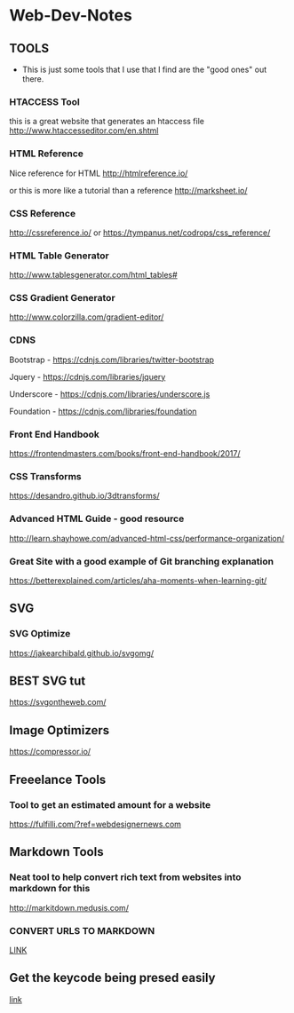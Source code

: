 # Web-Dev-Notes



## TOOLS 
- This is just some tools that I use that I find are the "good ones" out there.

### HTACCESS Tool
this is a great website that generates an htaccess file
http://www.htaccesseditor.com/en.shtml

### HTML Reference
Nice reference for HTML
http://htmlreference.io/

or
this is more like a tutorial than a reference
http://marksheet.io/

### CSS Reference
http://cssreference.io/
or 
https://tympanus.net/codrops/css_reference/

### HTML Table Generator
http://www.tablesgenerator.com/html_tables#

### CSS Gradient Generator
http://www.colorzilla.com/gradient-editor/

### CDNS
Bootstrap
    - https://cdnjs.com/libraries/twitter-bootstrap
    
Jquery
    - https://cdnjs.com/libraries/jquery
    
Underscore
    - https://cdnjs.com/libraries/underscore.js
    
Foundation 
    - https://cdnjs.com/libraries/foundation

### Front End Handbook
https://frontendmasters.com/books/front-end-handbook/2017/

### CSS Transforms
https://desandro.github.io/3dtransforms/


### Advanced HTML Guide - good resource
http://learn.shayhowe.com/advanced-html-css/performance-organization/

### Great Site with a good example of Git branching explanation
https://betterexplained.com/articles/aha-moments-when-learning-git/

## SVG
### SVG Optimize
https://jakearchibald.github.io/svgomg/
## BEST SVG tut
https://svgontheweb.com/

## Image Optimizers
https://compressor.io/


## Freeelance Tools
### Tool to get an estimated amount for a website
https://fulfilli.com/?ref=webdesignernews.com


## Markdown Tools
### Neat tool to help convert rich text from websites into markdown for this
http://markitdown.medusis.com/

### CONVERT URLS TO MARKDOWN
[LINK](http://fuckyeahmarkdown.com/go/)

## Get the keycode being presed easily
[link](http://keycode.info/)
